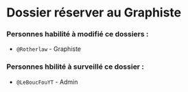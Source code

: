# Dossier réserver au Graphiste

### Personnes habilité à modifié ce dossiers :

- `@Rotherlaw` - Graphiste

### Personnes hbilité à surveillé ce dossier :

- `@LeBoucFouYT` - Admin